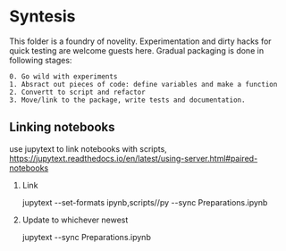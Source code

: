 # Syntesis

This folder is a foundry of novelity. 
Experimentation and dirty hacks for quick testing are welcome guests here.
Gradual packaging is done in following stages:
    
    0. Go wild with experiments
    1. Absract out pieces of code: define variables and make a function
    2. Convertt to script and refactor
    3. Move/link to the package, write tests and documentation.

## Linking notebooks

use jupytext to link notebooks with scripts,
https://jupytext.readthedocs.io/en/latest/using-server.html#paired-notebooks

1. Link

    jupytext --set-formats ipynb,scripts//py --sync Preparations.ipynb

1. Update to whichever newest

    jupytext --sync Preparations.ipynb


